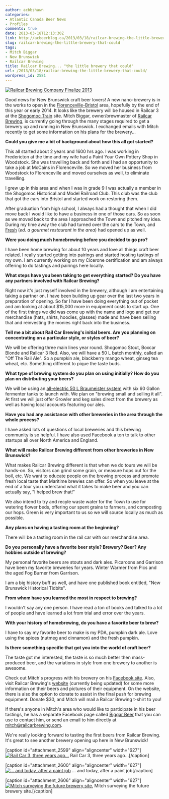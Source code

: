 ```yaml
---
author: acbbshawn
categories:
- Atlantic Canada Beer News
- Profiles
comments: true
date: 2013-03-18T12:13:30Z
link: http://acbeerblog.ca/2013/03/18/railcar-brewing-the-little-brewery-that-could/
slug: railcar-brewing-the-little-brewery-that-could
tags:
- Mitch Biggar
- New Brunswick
- Railcar Brewing
title: Railcar Brewing... "the little brewery that could"
url: /2013/03/18/railcar-brewing-the-little-brewery-that-could/
wordpress_id: 2581
---
```


[![Railcar Brewing Company Finalize 2013](http://acbeerblog.ca/wp-content/uploads/2013/03/railcar-brewing-company-finalize-2013.jpg?w=627)](http://acbeerblog.ca/wp-content/uploads/2013/03/railcar-brewing-company-finalize-2013.jpg)

Good news for New Brunswick craft beer lovers! A new nano-brewery is in the works to open in the [Florenceville-Bristol](http://www.florencevillebristol.ca/) area, hopefully by the end of this year or early 2014. It looks like the brewery will be housed in Railcar 3 at the [Shogomoc Train](http://www.florencevillebristol.ca/html/shogomoc.html) site. Mitch Biggar, owner/brewmaster of [Railcar Brewing](http://railcarbrewing.com/), is currently going through the many stages required to get a brewery up and running in New Brunswick. I exchanged emails with Mitch recently to get some information on his plans for the brewery...

**Could you give me a bit of background about how this all got started?**

This all started about 2 years and 1600 hrs ago. I was working in Fredericton at the time and my wife had a Paint Your Own Pottery Shop in Woodstock. She was travelling back and forth and I had an opportunity to take a job at McCains in Florenceville. So we moved her business from Woodstock to Florenceville and moved ourselves as well, to eliminate travelling.

I grew up in this area and when I was in grade 9 I was actually a member in the Shogomoc Historical and Model Railroad Club. This club was the club that got the cars into Bristol and started work on restoring them.

After graduation from high school, I always had a thought that when I did move back I would like to have a business in one of those cars. So as soon as we moved back to the area I approached the Town and pitched my idea. During my time away the club had turned over the cars to the Town, and [Fresh](http://www.freshfinedining.com/) (_ed. a gourmet restaurant in the area_) had opened up as well.

**Were you doing much homebrewing before you decided to go pro?**

I have been home brewing for about 10 years and love all things craft beer related. I really started getting into pairings and started hosting tastings of my own. I am currently working on my Cicerone certification and am always offering to do tastings and pairings here locally.

**What steps have you been taking to get everything started? Do you have any partners involved with Railcar Brewing?**

Right now it's just myself involved in the brewery, although I am entertaining taking a partner on. I have been building up gear over the last two years in preparation of opening. So far I have been doing  everything out of pocket and am looking at about $15,000 more in equipment costs to start up. One of the first things we did was come up with the name and logo and get our merchandise (hats, shirts, hoodies, glasses) made and have been selling that and reinvesting the monies right back into the business.

**Tell me a bit about Rail Car Brewing's initial beers. Are you planning on concentrating on a particular style, or styles of beer?**

We will be offering three main lines year round. Shogomoc Stout, Boxcar Blonde and Railcar 3 Red. Also, we will have a 50 L batch monthly, called an "Off The Rail Ale". So a pumpkin ale, blackberry mango wheat, ginseg tea wheat, etc. Something different to pique the taste buds.

**What type of brewing system do you plan on using initially? How do you plan on distributing your beers?**

We will be using an [all-electric 50 L Braumeister system](http://www.speidels-braumeister.de/The-Braumeister:_:21.html) with six 60 Gallon fermenter tanks to launch with. We plan on "brewing small and selling it all". At first we will just offer Growler and keg sales direct from the brewery as well as having local accounts featuring our ales.

**Have you had any assistance with other breweries in the area through the whole process?**

I have asked lots of questions of local breweries and this brewing community is so helpful. I have also used Facebook a ton to talk to other startups all over North America and England.

**What will make Railcar Brewing different from other breweries in New Brunswick?**

What makes Railcar Brewing different is that when we do tours we will be hands-on. So, visitors can grind some grain, or measure hops out for the boil, etc. We want to educate people on the brewing process and promote fresh local taste that Maritime brewies can offer. So when you leave at the end of a tour you understand what it takes to make beer and you can actually say, "I helped brew that!"

We also intend to try and recyle waste water for the Town to use for watering flower beds, offering our spent grains to farmers, and composting our hops. Green is very important to us so we will source locally as much as possible.

**Any plans on having a tasting room at the beginning?**

There will be a tasting room in the rail car with our merchandise area.

**Do you personally have a favorite beer style? Brewery? Beer? Any hobbies outside of brewing?**

My personal favorite beers are stouts and dark ales. Picaroons and Garrison have been my favorite breweries for years. Winter Warmer from Pics and the aged Fog Burner from Garrison.

I am a big history buff as well, and have one published book entitled, "New Brunswick Historical Tidbits".

**From whom have you learned the most in respect to brewing?**

I wouldn't say any one person. I have read a ton of books and talked to a lot of people and have learned a lot from trial and error over the years.

**With your history of homebrewing, do you have a favorite beer to brew?**

I have to say my favorite beer to make is my PDA, pumpkin dark ale. Love using the spices (nutmeg and cinnamon) and the fresh pumpkin.

**Is there something specific that got you into the world of craft beer?**

The taste got me interested, the taste is so much better then mass-produced beer, and the variations in style from one brewery to another is awesome.

Check out Mitch's progress with his brewery on his [Facebook site](https://www.facebook.com/groups/railcarbrewing/). Also, visit Railcar Brewing's [website](http://railcarbrewing.com/) (currently being updated) for some more information on their beers and pictures of their equipment. On the website, there is also the option to donate to assist in the final push for brewing equipment. Donate $30, and Mitch will mail a Railcar Brewing t-shirt to you!

If there's anyone in Mitch's area who would like to participate in his beer tastings, he has a separate Facebook page called [Biggar Beer](https://www.facebook.com/biggarbeer) that you can use to contact him, or send an email to him directly at mitch@railcarbrewing.com.

We're really looking forward to tasting the first beers from Railcar Brewing. It's great to see another brewery opening up here in New Brunswick!

[caption id="attachment_2599" align="aligncenter" width="627"][![Rail Car 3, three years ago...](http://acbeerblog.ca/wp-content/uploads/2013/03/dsc_4970.jpg?w=627)](http://acbeerblog.ca/wp-content/uploads/2013/03/dsc_4970.jpg) Rail Car 3, three years ago...[/caption]

[caption id="attachment_2600" align="aligncenter" width="627"][![... and today, after a paint job](http://acbeerblog.ca/wp-content/uploads/2013/03/dsc_1139.jpg?w=627)](http://acbeerblog.ca/wp-content/uploads/2013/03/dsc_1139.jpg) ... and today, after a paint job[/caption]

[caption id="attachment_2606" align="aligncenter" width="627"][![Mitch surveying the future brewery site.](http://acbeerblog.ca/wp-content/uploads/2013/03/dsc_1138.jpg?w=627)](http://acbeerblog.ca/wp-content/uploads/2013/03/dsc_1138.jpg) Mitch surveying the future brewery site.[/caption]
